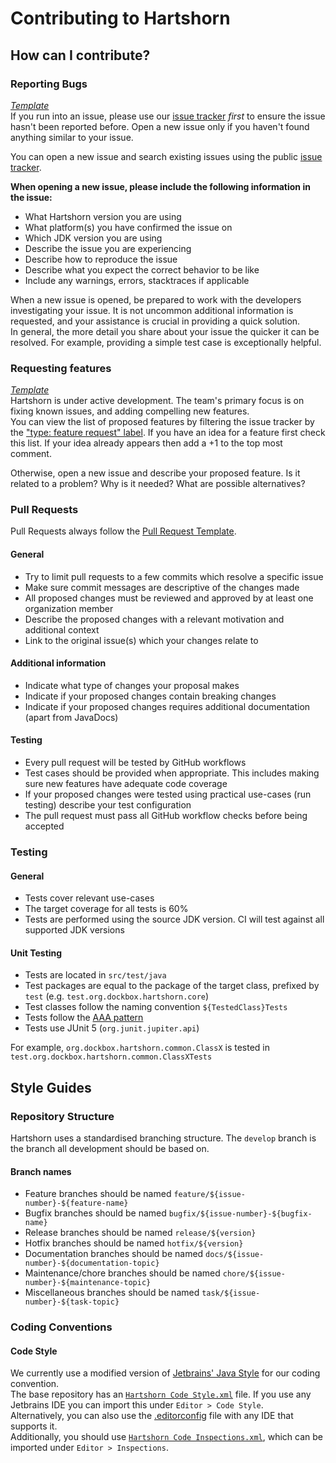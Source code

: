 # Contributing to Hartshorn
## How can I contribute?
### Reporting Bugs
_[Template](https://github.com/Dockbox-OSS/Hartshorn/blob/hartshorn-main/.github/ISSUE_TEMPLATE/bug_report.md)_  
If you run into an issue, please use our [issue tracker](https://github.com/Dockbox-OSS/Hartshorn/issues) _first_ to ensure
the issue hasn't been reported before. Open a new issue only if you haven't found anything similar to your issue.

You can open a new issue and search existing issues using the public [issue tracker](https://github.com/Dockbox-OSS/Hartshorn/issues).

**When opening a new issue, please include the following information in the issue:**
- What Hartshorn version you are using
- What platform(s) you have confirmed the issue on
- Which JDK version you are using
- Describe the issue you are experiencing
- Describe how to reproduce the issue
- Describe what you expect the correct behavior to be like
- Include any warnings, errors, stacktraces if applicable

When a new issue is opened, be prepared to work with the developers investigating your issue. It is not uncommon additional
information is requested, and your assistance is crucial in providing a quick solution.  
In general, the more detail you share about your issue the quicker it can be resolved. For example, providing a simple
test case is exceptionally helpful.

### Requesting features
_[Template](https://github.com/Dockbox-OSS/Hartshorn/blob/main/.github/ISSUE_TEMPLATE/feature.yml)_    
Hartshorn is under active development. The team's primary focus is on fixing known issues, and adding compelling new features.  
You can view the list of proposed features by filtering the issue tracker by the ["type: feature request" label](https://github.com/Dockbox-OSS/Hartshorn/issues?q=is%3Aopen+is%3Aissue+label%3A%22type%3A+feature+request%22).
If you have an idea for a feature first check this list. If your idea already appears then add a +1 to the top most comment.

Otherwise, open a new issue and describe your proposed feature. Is it related to a problem? Why is it needed? What are possible alternatives?

### Pull Requests
Pull Requests always follow the [Pull Request Template](https://github.com/Dockbox-OSS/Hartshorn/blob/hartshorn-main/PULL_REQUEST_TEMPLATE.md).

#### General
- Try to limit pull requests to a few commits which resolve a specific issue
- Make sure commit messages are descriptive of the changes made
- All proposed changes must be reviewed and approved by at least one organization member
- Describe the proposed changes with a relevant motivation and additional context
- Link to the original issue(s) which your changes relate to

#### Additional information
- Indicate what type of changes your proposal makes
- Indicate if your proposed changes contain breaking changes
- Indicate if your proposed changes requires additional documentation (apart from JavaDocs)

#### Testing
- Every pull request will be tested by GitHub workflows
- Test cases should be provided when appropriate. This includes making sure new features have adequate code coverage
- If your proposed changes were tested using practical use-cases (run testing) describe your test configuration
- The pull request must pass all GitHub workflow checks before being accepted

### Testing
#### General
- Tests cover relevant use-cases
- The target coverage for all tests is 60%
- Tests are performed using the source JDK version. CI will test against all supported JDK versions

#### Unit Testing
- Tests are located in `src/test/java`
- Test packages are equal to the package of the target class, prefixed by `test` (e.g. `test.org.dockbox.hartshorn.core`)
- Test classes follow the naming convention `${TestedClass}Tests`
- Tests follow the [AAA pattern](https://medium.com/@pjbgf/title-testing-code-ocd-and-the-aaa-pattern-df453975ab80)
- Tests use JUnit 5 (`org.junit.jupiter.api`)

For example, `org.dockbox.hartshorn.common.ClassX` is tested in `test.org.dockbox.hartshorn.common.ClassXTests`

## Style Guides
### Repository Structure
Hartshorn uses a standardised branching structure. The `develop` branch is the branch all development should be based on.

#### Branch names
- Feature branches should be named `feature/${issue-number}-${feature-name}`
- Bugfix branches should be named `bugfix/${issue-number}-${bugfix-name}`
- Release branches should be named `release/${version}`
- Hotfix branches should be named `hotfix/${version}`
- Documentation branches should be named `docs/${issue-number}-${documentation-topic}`
- Maintenance/chore branches should be named `chore/${issue-number}-${maintenance-topic}`
- Miscellaneous branches should be named `task/${issue-number}-${task-topic}`

### Coding Conventions
#### Code Style
We currently use a modified version of [Jetbrains' Java Style](https://www.jetbrains.com/help/idea/code-style-java.html) 
for our coding convention.  
The base repository has an [`Hartshorn Code Style.xml`](https://github.com/Dockbox-OSS/Hartshorn/blob/hartshorn-main/Hartshorn%20Code%20Style.xml) file. If you use any Jetbrains IDE you can import this under `Editor > Code Style`.  
Alternatively, you can also use the [.editorconfig](https://github.com/Dockbox-OSS/Hartshorn/blob/hartshorn-main/.editorconfig.xml) file with any IDE that supports it.  
Additionally, you should use [`Hartshorn Code Inspections.xml`](https://github.com/Dockbox-OSS/Hartshorn/blob/hartshorn-main/Hartshorn%20Code%20Inspections.xml), which can be imported under `Editor > Inspections`.
